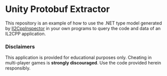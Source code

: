 # Unity Protobuf Extractor

This repository is an example of how to use the .NET type model generated by [Il2CppInspector](https://github.com/djkaty/Il2CppInspector) in your own programs to query the code and data of an IL2CPP application.

### Disclaimers

This application is provided for educational purposes only. Cheating in multi-player games is **strongly discouraged**. Use the code provided herein responsibly.
